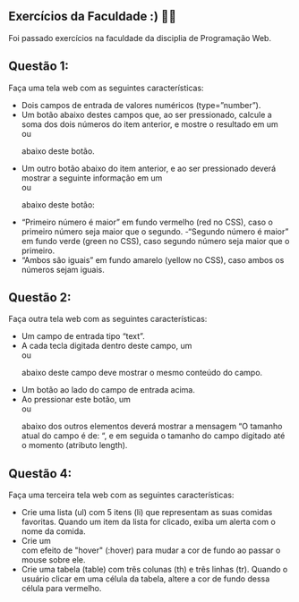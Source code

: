 ## Exercícios da Faculdade :) 👩‍💻
Foi passado exercícios na faculdade da disciplia de Programação Web.

## Questão 1:
Faça uma tela web com as seguintes características:
  - Dois campos de entrada de valores numéricos (type=”number”).
 - Um botão abaixo destes campos que, ao ser pressionado, calcule a soma dos
     dois números do item anterior, e mostre o resultado em um <div> ou <p> abaixo
    deste botão. 
- Um outro botão abaixo do item anterior, e ao ser pressionado deverá mostrar a
    seguinte informação em um <div> ou <p> abaixo deste botão: 
- “Primeiro número é maior” em fundo vermelho (red no CSS), caso o
      primeiro número seja maior que o segundo. 
 -“Segundo número é maior” em fundo verde (green no CSS), caso segundo
      número seja maior que o primeiro. 
 - “Ambos são iguais” em fundo amarelo (yellow no CSS), caso ambos os
       números sejam iguais. 
 

## Questão 2: 
  Faça outra tela web com as seguintes características: 
 - Um campo de entrada tipo “text”. 
 - A cada tecla digitada dentro deste campo, um <div> ou <p> abaixo deste campo
     deve mostrar o mesmo conteúdo do campo. 
 - Um botão ao lado do campo de entrada acima.
 - Ao pressionar este botão, um <div> ou <p> abaixo dos outros elementos deverá
     mostrar a mensagem “O tamanho atual do campo é de: “, e em seguida o tamanho
      do campo digitado até o momento (atributo length).

## Questão 4:
Faça uma terceira tela web com as seguintes características:
  - Crie uma lista (ul) com 5 itens (li) que representam as suas comidas favoritas.
     Quando um item da lista for clicado, exiba um alerta com o nome da comida.
   - Crie um <div> com efeito de "hover" (:hover) para mudar a cor de fundo ao
      passar o mouse sobre ele.
  - Crie uma tabela (table) com três colunas (th) e três linhas (tr). Quando o usuário
      clicar em uma célula da tabela, altere a cor de fundo dessa célula para vermelho. 

  

